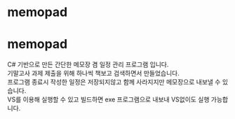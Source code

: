 # memopad
<h1>memopad</h1>
C# 기반으로 만든 간단한 메모장 겸 일정 관리 프로그램 입니다.<br>
기말고사 과제 제출을 위해 하나씩 책보고 검색하면서 만들었습니다.<br>
프로그램 종료시 작성한 일정은 저장되지않고 함께 사라지지만 메모장으로 내보낼 수 있습니다.<br>
VS를 이용해 실행할 수 있고 빌드하면 exe 프로그램으로 내보내 VS없이도 실행 가능합니다.
